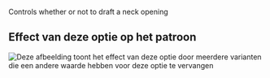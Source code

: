 Controls whether or not to draft a neck opening

## Effect van deze optie op het patroon

![Deze afbeelding toont het effect van deze optie door meerdere varianten die een andere waarde hebben voor deze optie te vervangen](walburga_neckline_sample.svg "Effect van deze optie op het patroon")

